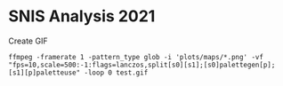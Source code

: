 # SNIS Analysis 2021

Create GIF

```
ffmpeg -framerate 1 -pattern_type glob -i 'plots/maps/*.png' -vf "fps=10,scale=500:-1:flags=lanczos,split[s0][s1];[s0]palettegen[p];[s1][p]paletteuse" -loop 0 test.gif
```
